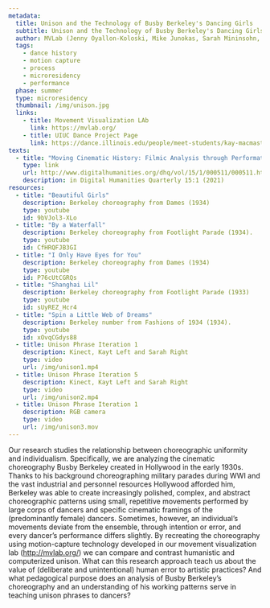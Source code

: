 ```yaml
---
metadata:
  title: Unison and the Technology of Busby Berkeley's Dancing Girls
  subtitle: Unison and the Technology of Busby Berkeley's Dancing Girls
  author: MVLab (Jenny Oyallon-Koloski, Mike Junokas, Sarah Mininsohn, and Kayt MacMaster)
  tags:
    - dance history
    - motion capture
    - process
    - microresidency
    - performance
  phase: summer
  type: microresidency
  thumbnail: /img/unison.jpg
  links:
    - title: Movement Visualization LAb
      link: https://mvlab.org/
    - title: UIUC Dance Project Page
      link: https://dance.illinois.edu/people/meet-students/kay-macmaster-sarah-mininsohn-mfa-22/
texts:
  - title: "Moving Cinematic History: Filmic Analysis through Performative Research"
    type: link
    url: http://www.digitalhumanities.org/dhq/vol/15/1/000511/000511.html
    description: in Digital Humanities Quarterly 15:1 (2021)
resources:
  - title: "Beautiful Girls"
    description: Berkeley choreography from Dames (1934)
    type: youtube
    id: 9bVJol3-XLo
  - title: "By a Waterfall"
    description: Berkeley choreography from Footlight Parade (1934).
    type: youtube
    id: CfHRQFJB3GI
  - title: "I Only Have Eyes for You"
    description: Berkeley choreography from Dames (1934)
    type: youtube
    id: P76cUtCGRQs
  - title: "Shanghai Lil"
    description: Berkeley choreography from Footlight Parade (1933)
    type: youtube
    id: sUyREZ_Hcr4
  - title: "Spin a Little Web of Dreams"
    description: Berkeley number from Fashions of 1934 (1934).
    type: youtube
    id: xOvqCGdys88
  - title: Unison Phrase Iteration 1
    description: Kinect, Kayt Left and Sarah Right
    type: video
    url: /img/unison1.mp4
  - title: Unison Phrase Iteration 5
    description: Kinect, Kayt Left and Sarah Right
    type: video
    url: /img/unison2.mp4
  - title: Unison Phrase Iteration 1
    description: RGB camera
    type: video
    url: /img/unison3.mov
---
```


Our research studies the relationship between choreographic uniformity and individualism. Specifically, we are analyzing the cinematic choreography Busby Berkeley created in Hollywood in the early 1930s. Thanks to his background choreographing military parades during WWI and the vast industrial and personnel resources Hollywood afforded him, Berkeley was able to create increasingly polished, complex, and abstract choreographic patterns using small, repetitive movements performed by large corps of dancers and specific cinematic framings of the (predominantly female) dancers. Sometimes, however, an individual’s movements deviate from the ensemble, through intention or error, and every dancer’s performance differs slightly. By recreating the choreography using motion-capture technology developed in our movement visualization lab (http://mvlab.org/) we can compare and contrast humanistic and computerized unison. What can this research approach teach us about the value of (deliberate and unintentional) human error to artistic practices? And what pedagogical purpose does an analysis of Busby Berkeley’s choreography and an understanding of his working patterns serve in teaching unison phrases to dancers?
